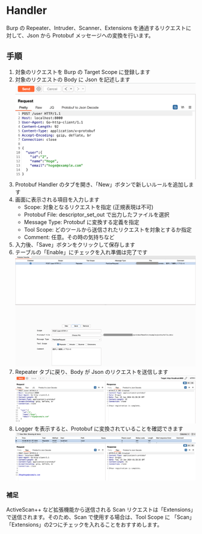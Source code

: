 # Handler

Burp の Repeater、Intruder、Scanner、Extensions を通過するリクエストに対して、Json から Protobuf メッセージへの変換を行います。

## 手順

1. 対象のリクエストを Burp の Target Scope に登録します
1. 対象のリクエストの Body に Json を記述します
![](./image/handler-json.png)
1. Protobuf Handler のタブを開き、「New」ボタンで新しいルールを追加します
1. 画面に表示される項目を入力します
    - Scope: 対象となるリクエストを指定 (正規表現は不可)
    - Protobuf File: descriptor_set_out で出力したファイルを選択
    - Message Type: Protobuf に変換する定義を指定
    - Tool Scope: どのツールから送信されたリクエストを対象とするか指定
    - Comment: 任意。その時の気持ちなど
1. 入力後、「Save」ボタンをクリックして保存します
1. テーブルの「Enable」にチェックを入れ準備は完了です
![](./image/handler-rule.png)
1. Repeater タブに戻り、Body が Json のリクエストを送信します
![](./image/handler-send.png)
1. Logger を表示すると、Protobuf に変換されていることを確認できます
![](./image/handler-log.png)

### 補足

ActiveScan++ など拡張機能から送信される Scan リクエストは「Extensions」で送信されます。そのため、Scan で使用する場合は、Tool Scope に 「Scan」「Extensions」の2つにチェックを入れることをおすすめします。
